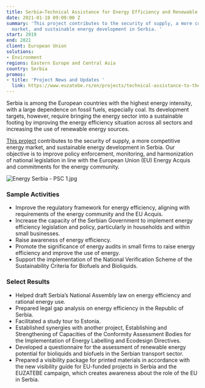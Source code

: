 ```yaml
---
title: Serbia—Technical Assistance for Energy Efficiency and Renewable Energy Sources
date: 2021-01-18 09:09:00 Z
summary: 'This project contributes to the security of supply, a more competitive energy
  market, and sustainable energy development in Serbia. '
start: 2019
end: 2021
client: European Union
solutions:
- Environment
regions: Eastern Europe and Central Asia
country: Serbia
promos:
- title: 'Project News and Updates '
  link: https://www.euzatebe.rs/en/projects/technical-assistance-to-the-ministry-in-charge-for-energy-and-relevant-public-entities-for-implementation-of-new-energy-law--neeap-and-res-directive/1
---
```


Serbia is among the European countries with the highest energy intensity, with a large dependence on fossil fuels, especially coal. Its development targets, however, require bringing the energy sector into a sustainable footing by improving the energy efficiency situation across all sectors and increasing the use of renewable energy sources. 

[This project](https://neap-res-directive.euzatebe.rs/en) contributes to the security of supply, a more competitive energy market, and sustainable energy development in Serbia. Our objective is to improve policy enforcement, monitoring, and harmonization of national legislation in line with the European Union (EU) Energy Acquis and commitments for the energy community.

![Energy Serbia - PSC 1.jpg](/uploads/Energy%20Serbia%20-%20PSC%201.jpg)

### Sample Activities

* Improve the regulatory framework for energy efficiency, aligning with requirements of the energy community and the EU Acquis. 
* Increase the capacity of the Serbian Government to implement energy efficiency legislation and policy, particularly in households and within small businesses.
* Raise awareness of energy efficiency.
* Promote the significance of energy audits in small firms to raise energy efficiency and improve the use of energy.
* Support the implementation of the National Verification Scheme of the Sustainability Criteria for Biofuels and Bioliquids.

### Select Results
 
* Helped draft Serbia’s National Assembly law on energy efficiency and rational energy use.
* Prepared legal gap analysis on energy efficiency in the Republic of Serbia.
* Facilitated a study tour to Estonia. 
* Established synergies with another project, Establishing and Strengthening of Capacities of the Conformity Assessment Bodies for the Implementation of Energy Labelling and Ecodesign Directives.
* Developed a questionnaire for the assessment of renewable energy potential for bioliquids and biofuels in the Serbian transport sector.
* Prepared a visibility package for printed materials in accordance with the new visibility guide for EU-funded projects in Serbia and the EUZATEBE campaign, which creates awareness about the role of the EU in Serbia.